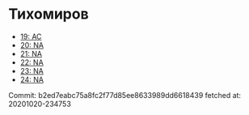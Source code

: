 # Тихомиров
- [19: AC](19.md)
- [20: NA](20.md)
- [21: NA](21.md)
- [22: NA](22.md)
- [23: NA](23.md)
- [24: NA](24.md)

Commit: b2ed7eabc75a8fc2f77d85ee8633989dd6618439
 fetched at: 20201020-234753
